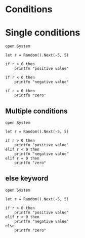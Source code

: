 # Conditions

# Single conditions

```F#
open System

let r = Random().Next(-5, 5)

if r > 0 then 
    printfn "positive value" 

if r < 0 then 
    printfn "negative value" 

if r = 0 then
    printfn "zero" 
```

## Multiple conditions

```F#
open System

let r = Random().Next(-5, 5)

if r > 0 then 
    printfn "positive value" 
elif r < 0 then 
    printfn "negative value" 
elif r = 0 then 
    printfn "zero" 
```

## else keyword

```F#
open System

let r = Random().Next(-5, 5)

if r > 0 then 
    printfn "positive value" 
elif r < 0 then 
    printfn "negative value" 
else 
    printfn "zero" 
```
